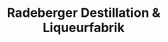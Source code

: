 ---
title: "Radeberger Destillation & Liqueurfabrik"
url: /radeberg/radeberger-destillation-und-liqueurfabrik/
shop: Spirituosen
---